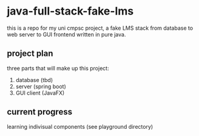 # java-full-stack-fake-lms

this is a repo for my uni cmpsc project, a fake LMS stack from database to web server to GUI frontend written in pure java.

## project plan

three parts that will make up this project:

1. database (tbd)
2. server (spring boot)
3. GUI client (JavaFX)

## current progress

learning indivisual components (see playground directory)

